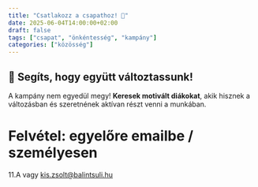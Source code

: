 ```yaml
---
title: "Csatlakozz a csapathoz! 🤝"
date: 2025-06-04T14:00:00+02:00
draft: false
tags: ["csapat", "önkéntesség", "kampány"]
categories: ["közösség"]
---
```


## 🌟 Segíts, hogy együtt változtassunk!

A kampány nem egyedül megy! **Keresek motivált diákokat**, akik hisznek a változásban és szeretnének aktívan részt venni a munkában.

# Felvétel: egyelőre emailbe / személyesen
11.A vagy kis.zsolt@balintsuli.hu